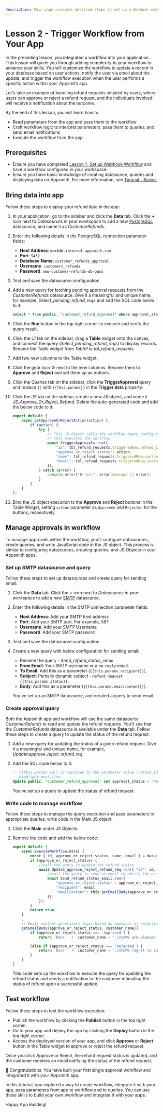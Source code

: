 ```yaml
---
description: This page provides detailed steps to set up a Webhook workflow on Appsmith.
---
```


# Lesson 2 - Trigger Workflow from Your App

In the preceding lesson, you integrated a workflow into your application. This lesson will guide you through adding complexity to your workflow to advance your skills. You will customize the workflow to update a record in your database based on user actions, notify the user via email about the update, and trigger the workflow execution when the user performs a specific action within your Appsmith app.

Let's take an example of handling refund requests initiated by users, where users can approve or reject a refund request, and the individuals involved will receive a notification about the outcome.

By the end of this lesson, you will learn how to:
* Read parameters from the app and pass them to the workflow
* Craft workflow logic to interpret parameters, pass them to queries, and send email notifications
* Execute the workflow from the app

## Prerequisites
* Ensure you have completed [Lesson 1- Set up Webhook Workflow](/workflows/tutorials/set-up-webhook-workflow) and have a workflow configured in your workspace.
* Ensure you have basic knowledge of creating datasource, queries and displaying data on Appsmith. For more information, see [Tutorial - Basics](/getting-started/tutorials/start-building).

## Bring data into app

Follow these steps to display your refund data in the app:

1. In your application, go to the sidebar and click the **Data** tab. Click the **+** icon next to _Datasources in your workspace_ to add a new [PostgreSQL](/connect-data/reference/querying-postgres) datasource, and name it as _CustomerRefunds_.

2. Enter the following details in the PostgreSQL connection parameter fields:
    * **Host Address**: `mockdb.internal.appsmith.com`
    * **Port**: `5432`
    * **Database Name**: `customer_refunds_approval`
    * **Username**: `customers_refunds`
    * **Password**: `new-customer-refunds-db-pass`

3. Test and save the datasource configuration.

4. Add a new query for fetching pending approval requests from the _CustomerRefunds_ datasource. Give it a meaningful and unique name, for example, _Select\_pending\_refund\_reqs_ and add the SQL code below to it:
    ```sql
    select * from public. "customer_refund_approval" where approval_status = 'Pending';
    ```

5. Click the **Run** button in the top right corner to execute and verify the query result.

6. Click the _UI_ tab on the sidebar, drag a **Table** widget onto the canvas, and connect the query (_Select\_pending\_refund\_reqs_) to display records. Rename the Table widget from _Table1_ to _tbl\_refund\_requests_.

7. Add two new columns to the Table widget.

8. Click the gear icon ⚙️ next to the new columns. Rename them to **Approve** and **Reject** and set them up as buttons.

9. Click the _Queries_ tab on the sidebar, click the **TriggerApproval** query and replace `{}` with `{{this.params}}` in the **Trigger data** property.

10. Click the  _JS_ tab on the sidebar, create a new JS object, and name it  _JS\_Approve\_Or\_Reject\_Refund_. Delete the auto-generated code and add the below code to it:
    ```javascript
    export default {
        async getApproveOrRejectAction(action) {
            if (action) {
                try {
                    // This JS Object calls the workflow query configured in your app
                    // that executes the workflow
                    await TriggerApprovals.run({
                        "id": tbl_refund_requests.triggeredRow.refund_id,
                        "approve_or_reject_status": action,
                        "name": tbl_refund_requests.triggeredRow.customer_name,
                        "email": tbl_refund_requests.triggeredRow.customer_email
                    });
                } catch (error) {
                    console.error("Error:", error.message || error);
                }
            }
        }
    };
    ```

11. Bind the JS object execution to the **Approve** and **Reject** buttons in the Table Widget, setting `action` parameter as `Approved` and `Rejected` for the buttons, respectively.


## Manage approvals in workflow

To manage approvals within the workflow, you'll configure datasources, create queries, and write JavaScript code in the JS object. This process is similar to configuring datasources, creating queries, and JS Objects in your Appsmith apps.

### Set up SMTP datasource and query

Follow these steps to set up datasources and create query for sending email:

1. Click the **Data** tab. Click the **+** icon next to _Datasources in your workspace_ to add a new [SMTP](/connect-data/reference/using-smtp) datasource.

2. Enter the following details in the SMTP connection parameter fields:
    * **Host Address**: Add your SMTP host address
    * **Port**: Add your SMTP port. For example, 587
    * **Username**: Add your SMTP Username
    * **Password**: Add your SMTP password

3. Test and save the datasource configuration.

4. Create a new query with below configuration for sending email:
    * Rename the query - _Send\_refund\_status\_email_
    - **From Email**: Your SMTP username or a `no-reply` email.
    - **To Email**: Add this as a parameter (`{{this.params.recipient}}`).
    - **Subject**: Partially dynamic subject - `Refund Request {{this.params.status}}`.
    - **Body**: Add this as a parameter (`{{this.params.emailcontent}}`).

    You've set up an SMTP datasource, and created a query to send email.

### Create approval query

Both the Appsmith app and workflow will use the same datasource _CustomerRefunds_ to read and update the refund requests. You'll see that the _CustomerRefunds_ datasource is available under the **Data** tab. Follow these steps to create a query to update the status of the refund request:

1. Add a new query for updating the status of a given refund request. Give it a meaningful and unique name, for example, _Update\approve\_reject\_refund\_req_.

2. Add the SQL code below to it:
    ```sql
    -- {{this.params.id}} is replaced by the parameter value (refund_id). 
    -- highlight-next-line
    Update public. "customer_refund_approval" set approval_status = 'Pending' where refund_id = {{this.params.id}}
    ```
    You've set up a query to update the status of refund request.

### Write code to manage workflow

Follow these steps to manage the query execution and pass parameters to appropriate queries, write code in the Main JS object:

1. Click the **Main** under _JS Objects_.

2. Remove the code and add the below code:

    ```javascript
    export default {
        async executeWorkflow(data) {
            const { id, approve_or_reject_status, name, email } = data;
            if (approve_or_reject_status) {
                //call the query to update the refund status
                await Update_approve_reject_refund_req.run({ "id": id, "status": approve_or_reject_status }).then(async (response) => {
                    //call the query to send an email to notify the customer
                    await Send_refund_status_email.run({
                        "approve_or_reject_status" : approve_or_reject_status,
                        "recipient": email,
                        "emailContent": this.getEmailBody(approve_or_reject_status, name)
                    });
                });
            } 
            return true;
        }
        , 
        // Email content generation logic based on approval or rejection action
        getEmailBody(approve_or_reject_status, customer_name){
            if (approve_or_reject_status === 'Approved') {
                return 'Dear ' +  customer_name + ',\n\nWe are pleased to inform you that your refund request has been approved. The refunded amount will be processed and credited to your account shortly.\n\nThank you for your patience and understanding.\n\nSincerely,\nThe Customer Support Team'

            }else if (approve_or_reject_status === 'Rejected') {
                return 'Dear ' +  customer_name + ',\n\nWe regret to inform you that your refund request has been denied. If you have any questions or concerns, please contact our customer support team.\n\nThank you for your understanding.\n\nSincerely,\nThe Customer Support Team'
            }
        }
    }
    ```
    This code sets up the workflow to execute the query for updating the refund status and sends a notification to the customer intimating the status of refund upon a successful update.

## Test workflow 

Follow these steps to test the workflow execution:

* Publish the workflow by clicking the **Publish** button in the top right corner.
* Go to your app and deploy the app by clicking the **Deploy** button in the top right corner.
* Access the deployed version of your app, and click **Approve** or **Reject** button in the Table widget to approve or reject the refund request.

Once you click Approve or Reject, the refund request status is updated, and the customer receives an email notifying the status of the refund request.

🚩 Congratulations. You have built your first single approval workflow and integrated it with your Appsmith app.

In this tutorial, you explored a way to create workflow, integrate it with your app, pass parameters from app to workflow and to queries. You can use these skills to build your own workflow and integrate it with your apps.

Happy App Building!